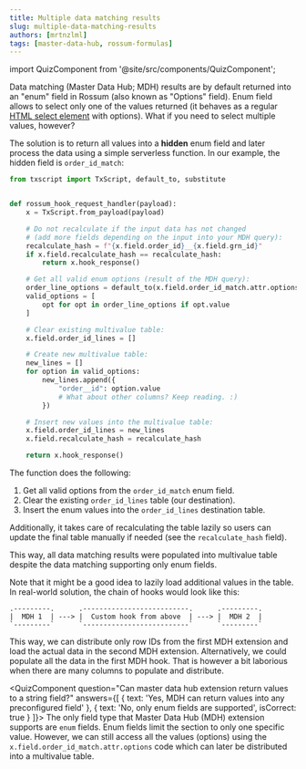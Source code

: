 ```yaml
---
title: Multiple data matching results
slug: multiple-data-matching-results
authors: [mrtnzlml]
tags: [master-data-hub, rossum-formulas]
---
```


import QuizComponent from '@site/src/components/QuizComponent';

Data matching (Master Data Hub; MDH) results are by default returned into an "enum" field in Rossum (also known as "Options" field). Enum field allows to select only one of the values returned (it behaves as a regular [HTML select element](https://developer.mozilla.org/en-US/docs/Web/HTML/Reference/Elements/select) with options). What if you need to select multiple values, however?

<!-- truncate -->

The solution is to return all values into a **hidden** enum field and later process the data using a simple serverless function. In our example, the hidden field is `order_id_match`:

```python
from txscript import TxScript, default_to, substitute


def rossum_hook_request_handler(payload):
    x = TxScript.from_payload(payload)

    # Do not recalculate if the input data has not changed
    # (add more fields depending on the input into your MDH query):
    recalculate_hash = f"{x.field.order_id}__{x.field.grn_id}"
    if x.field.recalculate_hash == recalculate_hash:
        return x.hook_response()

    # Get all valid enum options (result of the MDH query):
    order_line_options = default_to(x.field.order_id_match.attr.options, [])
    valid_options = [
        opt for opt in order_line_options if opt.value
    ]

    # Clear existing multivalue table:
    x.field.order_id_lines = []

    # Create new multivalue table:
    new_lines = []
    for option in valid_options:
        new_lines.append({
            "order__id": option.value
            # What about other columns? Keep reading. :)
        })

    # Insert new values into the multivalue table:
    x.field.order_id_lines = new_lines
    x.field.recalculate_hash = recalculate_hash

    return x.hook_response()
```

The function does the following:

1. Get all valid options from the `order_id_match` enum field.
2. Clear the existing `order_id_lines` table (our destination).
3. Insert the enum values into the `order_id_lines` destination table.

Additionally, it takes care of recalculating the table lazily so users can update the final table manually if needed (see the `recalculate_hash` field).

This way, all data matching results were populated into multivalue table despite the data matching supporting only enum fields.

Note that it might be a good idea to lazily load additional values in the table. In real-world solution, the chain of hooks would look like this:

```text
.---------.      .--------------------------.      .---------.
|  MDH 1  | ---> |  Custom hook from above  | ---> |  MDH 2  |
`---------`      `--------------------------`      `---------`
```

This way, we can distribute only row IDs from the first MDH extension and load the actual data in the second MDH extension. Alternatively, we could populate all the data in the first MDH hook. That is however a bit laborious when there are many columns to populate and distribute.

<QuizComponent
question="Can master data hub extension return values to a string field?"
answers={[
{ text: 'Yes, MDH can return values into any preconfigured field' },
{ text: 'No, only enum fields are supported', isCorrect: true }
]}>
The only field type that Master Data Hub (MDH) extension supports are `enum` fields. Enum fields limit the section to only one specific value. However, we can still access all the values (options) using the `x.field.order_id_match.attr.options` code which can later be distributed into a multivalue table. 
</QuizComponent>
